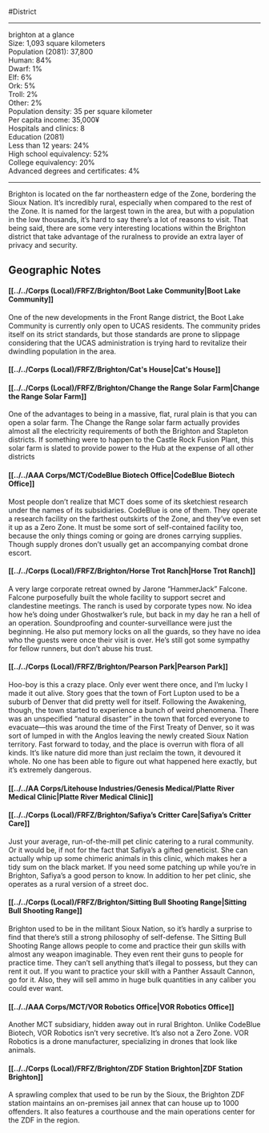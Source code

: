 #District

---
brighton at a glance  
Size: 1,093 square kilometers  
Population (2081): 37,800  
Human: 84%  
Dwarf: 1%  
Elf: 6%  
Ork: 5%  
Troll: 2%  
Other: 2%  
Population density: 35 per square kilometer  
Per capita income: 35,000¥  
Hospitals and clinics: 8  
Education (2081)  
Less than 12 years: 24%  
High school equivalency: 52%  
College equivalency: 20%  
Advanced degrees and certificates: 4%

---
Brighton is located on the far northeastern edge of the Zone, bordering the Sioux Nation. It’s incredibly rural, especially when compared to the rest of the Zone. It is named for the largest town in the area, but with a population in the low thousands, it’s hard to say there’s a lot of reasons to visit. That being said, there are some very interesting locations within the Brighton district that take advantage of the ruralness to provide an extra layer of privacy and security.

## Geographic Notes

#### [[../../Corps (Local)/FRFZ/Brighton/Boot Lake Community|Boot Lake Community]]
One of the new developments in the Front Range district, the Boot Lake Community is currently only open to UCAS residents. The community prides itself on its strict standards, but those standards are prone to slippage considering that the UCAS administration is trying hard to revitalize their dwindling population in the area.

#### [[../../Corps (Local)/FRFZ/Brighton/Cat's House|Cat's House]]

#### [[../../Corps (Local)/FRFZ/Brighton/Change the Range Solar Farm|Change the Range Solar Farm]]
One of the advantages to being in a massive, flat, rural plain is that you can open a solar farm. The Change the Range solar farm actually provides almost all the electricity requirements of both the Brighton and Stapleton districts. If something were to happen to the Castle Rock Fusion Plant, this solar farm is slated to provide power to the Hub at the expense of all other districts

#### [[../../AAA Corps/MCT/CodeBlue Biotech Office|CodeBlue Biotech Office]]
Most people don’t realize that MCT does some of its sketchiest research under the names of its subsidiaries. CodeBlue is one of them. They operate a research facility on the farthest outskirts of the Zone, and they’ve even set it up as a Zero Zone. It must be some sort of self-contained facility too, because the only things coming or going are drones carrying supplies. Though supply drones don’t usually get an accompanying combat drone escort.

#### [[../../Corps (Local)/FRFZ/Brighton/Horse Trot Ranch|Horse Trot Ranch]]
A very large corporate retreat owned by Jarone “HammerJack” Falcone. Falcone purposefully built the whole facility to support secret and clandestine meetings. The ranch is used by corporate types now. No idea how he’s doing under Ghostwalker’s rule, but back in my day he ran a hell of an operation. Soundproofing and counter-surveillance were just the beginning. He also put memory locks on all the guards, so they have no idea who the guests were once their visit is over. He’s still got some sympathy for fellow runners, but don’t abuse his trust.

#### [[../../Corps (Local)/FRFZ/Brighton/Pearson Park|Pearson Park]]
Hoo-boy is this a crazy place. Only ever went there once, and I’m lucky I made it out alive. Story goes that the town of Fort Lupton used to be a suburb of Denver that did pretty well for itself. Following the Awakening, though, the town started to experience a bunch of weird phenomena. There was an unspecified “natural disaster” in the town that forced everyone to evacuate—this was around the time of the First Treaty of Denver, so it was sort of lumped in with the Anglos leaving the newly created Sioux Nation territory. Fast forward to today, and the place is overrun with flora of all kinds. It’s like nature did more than just reclaim the town, it devoured it whole. No one has been able to figure out what happened here exactly, but it’s extremely dangerous.

#### [[../../AA Corps/Litehouse Industries/Genesis Medical/Platte River Medical Clinic|Platte River Medical Clinic]]


#### [[../../Corps (Local)/FRFZ/Brighton/Safiya’s Critter Care|Safiya’s Critter Care]]
Just your average, run-of-the-mill pet clinic catering to a rural community. Or it would be, if not for the fact that Safiya’s a gifted geneticist. She can actually whip up some chimeric animals in this clinic, which makes her a tidy sum on the black market. If you need some patching up while you’re in Brighton, Safiya’s a good person to know. In addition to her pet clinic, she operates as a rural version of a street doc.

#### [[../../Corps (Local)/FRFZ/Brighton/Sitting Bull Shooting Range|Sitting Bull Shooting Range]]
Brighton used to be in the militant Sioux Nation, so it’s hardly a surprise to find that there’s still a strong philosophy of self-defense. The Sitting Bull Shooting Range allows people to come and practice their gun skills with almost any weapon imaginable. They even rent their guns to people for practice time. They can’t sell anything that’s illegal to possess, but they can rent it out. If you want to practice your skill with a Panther Assault Cannon, go for it. Also, they will sell ammo in huge bulk quantities in any caliber you could ever want.

#### [[../../AAA Corps/MCT/VOR Robotics Office|VOR Robotics Office]]
Another MCT subsidiary, hidden away out in rural Brighton. Unlike CodeBlue Biotech, VOR Robotics isn’t very secretive. It’s also not a Zero Zone. VOR Robotics is a drone manufacturer, specializing in drones that look like animals.

#### [[../../Corps (Local)/FRFZ/Brighton/ZDF Station Brighton|ZDF Station Brighton]]
A sprawling complex that used to be run by the Sioux, the Brighton ZDF station maintains an on-premises jail annex that can house up to 1000 offenders. It also features a courthouse and the main operations center for the ZDF in the region.
